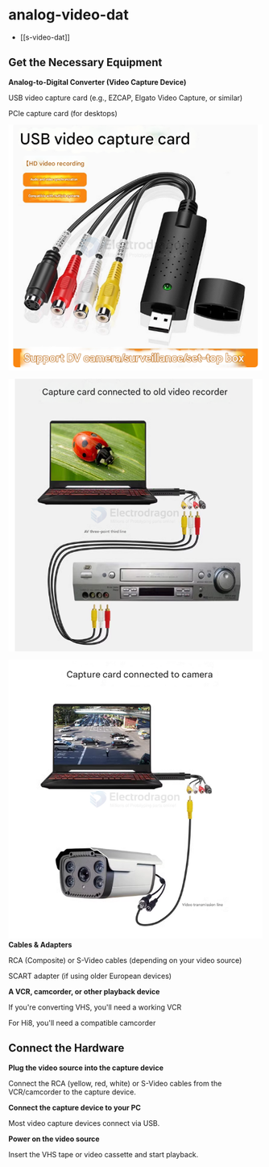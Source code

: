 
# analog-video-dat

- [[s-video-dat]]


## Get the Necessary Equipment

**Analog-to-Digital Converter (Video Capture Device)**

USB video capture card (e.g., EZCAP, Elgato Video Capture, or similar)

PCIe capture card (for desktops)

![](2025-04-01-18-03-24.png)

![](2025-04-01-18-04-23.png)

![](2025-04-01-18-04-51.png)
**Cables & Adapters**

RCA (Composite) or S-Video cables (depending on your video source)

SCART adapter (if using older European devices)

**A VCR, camcorder, or other playback device**

If you're converting VHS, you'll need a working VCR

For Hi8, you'll need a compatible camcorder


## Connect the Hardware
   
**Plug the video source into the capture device**

Connect the RCA (yellow, red, white) or S-Video cables from the VCR/camcorder to the capture device.

**Connect the capture device to your PC**

Most video capture devices connect via USB.

**Power on the video source**

Insert the VHS tape or video cassette and start playback.